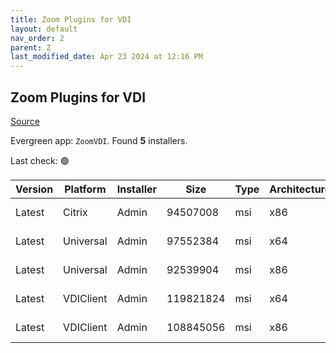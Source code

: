 ```yaml
---
title: Zoom Plugins for VDI
layout: default
nav_order: 2
parent: Z
last_modified_date: Apr 23 2024 at 12:16 PM
---
```


## Zoom Plugins for VDI

[Source](https://support.zoom.us/hc/en-us/articles/4415057249549-VDI-releases-and-downloads)

Evergreen app: `ZoomVDI`. Found **5** installers.

Last check: 🟢

| Version | Platform  | Installer | Size      | Type | Architecture | URI                                                                                                                              |
| ------- | --------- | --------- | --------- | ---- | ------------ | -------------------------------------------------------------------------------------------------------------------------------- |
| Latest  | Citrix    | Admin     | 94507008  | msi  | x86          | [https://cdn.zoom.us/prod/vdi/ZoomCitrixHDXMediaPlugin.msi](https://cdn.zoom.us/prod/vdi/ZoomCitrixHDXMediaPlugin.msi)           |
| Latest  | Universal | Admin     | 97552384  | msi  | x64          | [https://cdn.zoom.us/prod/vdi/x64/ZoomVDIUniversalPluginx64.msi](https://cdn.zoom.us/prod/vdi/x64/ZoomVDIUniversalPluginx64.msi) |
| Latest  | Universal | Admin     | 92539904  | msi  | x86          | [https://cdn.zoom.us/prod/vdi/ZoomVDIUniversalPlugin.msi](https://cdn.zoom.us/prod/vdi/ZoomVDIUniversalPlugin.msi)               |
| Latest  | VDIClient | Admin     | 119821824 | msi  | x64          | [https://cdn.zoom.us/prod/vdi/x64/ZoomInstallerVDI.msi](https://cdn.zoom.us/prod/vdi/x64/ZoomInstallerVDI.msi)                   |
| Latest  | VDIClient | Admin     | 108845056 | msi  | x86          | [https://cdn.zoom.us/prod/vdi/ZoomInstallerVDI.msi](https://cdn.zoom.us/prod/vdi/ZoomInstallerVDI.msi)                           |
